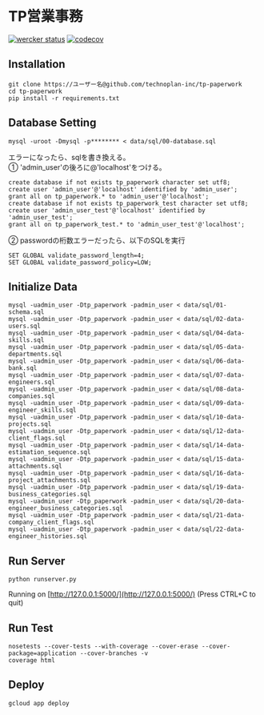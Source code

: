 TP営業事務
==============
[![wercker status](https://app.wercker.com/status/1d08c3dd2718861b36c1680c228dfb92/s/master "wercker status")](https://app.wercker.com/project/byKey/1d08c3dd2718861b36c1680c228dfb92)
[![codecov](https://codecov.io/gh/technoplan-inc/tp-paperwork/branch/master/graph/badge.svg?token=SU2rTsmyVx)](https://codecov.io/gh/technoplan-inc/tp-paperwork)

Installation
------------
```
git clone https://ユーザー名@github.com/technoplan-inc/tp-paperwork
cd tp-paperwork
pip install -r requirements.txt
```


Database Setting
----------------------------
```
mysql -uroot -Dmysql -p******** < data/sql/00-database.sql
```
エラーになったら、sqlを書き換える。  
① 'admin_user'の後ろに@'localhost'をつける。  
```mysql
create database if not exists tp_paperwork character set utf8;
create user 'admin_user'@'localhost' identified by 'admin_user';
grant all on tp_paperwork.* to 'admin_user'@'localhost';
create database if not exists tp_paperwork_test character set utf8;
create user 'admin_user_test'@'localhost' identified by 'admin_user_test';
grant all on tp_paperwork_test.* to 'admin_user_test'@'localhost';
```

② passwordの桁数エラーだったら、以下のSQLを実行
```mysql
SET GLOBAL validate_password_length=4;
SET GLOBAL validate_password_policy=LOW;
```


Initialize Data
----------------------------
```
mysql -uadmin_user -Dtp_paperwork -padmin_user < data/sql/01-schema.sql
mysql -uadmin_user -Dtp_paperwork -padmin_user < data/sql/02-data-users.sql
mysql -uadmin_user -Dtp_paperwork -padmin_user < data/sql/04-data-skills.sql
mysql -uadmin_user -Dtp_paperwork -padmin_user < data/sql/05-data-departments.sql
mysql -uadmin_user -Dtp_paperwork -padmin_user < data/sql/06-data-bank.sql
mysql -uadmin_user -Dtp_paperwork -padmin_user < data/sql/07-data-engineers.sql
mysql -uadmin_user -Dtp_paperwork -padmin_user < data/sql/08-data-companies.sql
mysql -uadmin_user -Dtp_paperwork -padmin_user < data/sql/09-data-engineer_skills.sql
mysql -uadmin_user -Dtp_paperwork -padmin_user < data/sql/10-data-projects.sql
mysql -uadmin_user -Dtp_paperwork -padmin_user < data/sql/12-data-client_flags.sql
mysql -uadmin_user -Dtp_paperwork -padmin_user < data/sql/14-data-estimation_sequence.sql
mysql -uadmin_user -Dtp_paperwork -padmin_user < data/sql/15-data-attachments.sql
mysql -uadmin_user -Dtp_paperwork -padmin_user < data/sql/16-data-project_attachments.sql
mysql -uadmin_user -Dtp_paperwork -padmin_user < data/sql/19-data-business_categories.sql
mysql -uadmin_user -Dtp_paperwork -padmin_user < data/sql/20-data-engineer_business_categories.sql
mysql -uadmin_user -Dtp_paperwork -padmin_user < data/sql/21-data-company_client_flags.sql
mysql -uadmin_user -Dtp_paperwork -padmin_user < data/sql/22-data-engineer_histories.sql
```


Run Server
----------------------------
```
python runserver.py
```
Running on [http://127.0.0.1:5000/](http://127.0.0.1:5000/) (Press CTRL+C to quit)


Run Test
-----------------------------
```
nosetests --cover-tests --with-coverage --cover-erase --cover-package=application --cover-branches -v
coverage html
```


Deploy
-----------------------------
```
gcloud app deploy
```
